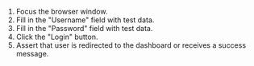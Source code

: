 1. Focus the browser window.
2. Fill in the "Username" field with test data.
3. Fill in the "Password" field with test data.
4. Click the "Login" button.
5. Assert that user is redirected to the dashboard or receives a success message.